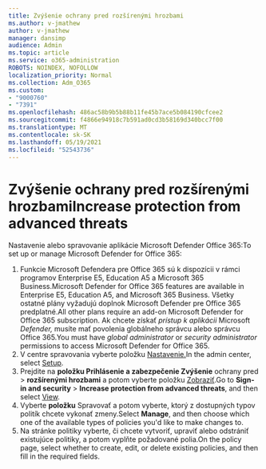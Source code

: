 ```yaml
---
title: Zvýšenie ochrany pred rozšírenými hrozbami
ms.author: v-jmathew
author: v-jmathew
manager: dansimp
audience: Admin
ms.topic: article
ms.service: o365-administration
ROBOTS: NOINDEX, NOFOLLOW
localization_priority: Normal
ms.collection: Adm_O365
ms.custom:
- "9000760"
- "7391"
ms.openlocfilehash: 486ac58b9b5b88b11fe45b7ace5b084190cfcee2
ms.sourcegitcommit: f4866e94918c7b591ad0cd3b58169d340bcc7f00
ms.translationtype: MT
ms.contentlocale: sk-SK
ms.lasthandoff: 05/19/2021
ms.locfileid: "52543736"
---
```

# <a name="increase-protection-from-advanced-threats"></a><span data-ttu-id="85f54-102">Zvýšenie ochrany pred rozšírenými hrozbami</span><span class="sxs-lookup"><span data-stu-id="85f54-102">Increase protection from advanced threats</span></span>

<span data-ttu-id="85f54-103">Nastavenie alebo spravovanie aplikácie Microsoft Defender Office 365:</span><span class="sxs-lookup"><span data-stu-id="85f54-103">To set up or manage Microsoft Defender for Office 365:</span></span>

1. <span data-ttu-id="85f54-104">Funkcie Microsoft Defendera pre Office 365 sú k dispozícii v rámci programov Enterprise E5, Education A5 a Microsoft 365 Business.</span><span class="sxs-lookup"><span data-stu-id="85f54-104">Microsoft Defender for Office 365 features are available in Enterprise E5, Education A5, and Microsoft 365 Business.</span></span> <span data-ttu-id="85f54-105">Všetky ostatné plány vyžadujú doplnok Microsoft Defender pre Office 365 predplatné.</span><span class="sxs-lookup"><span data-stu-id="85f54-105">All other plans require an add-on Microsoft Defender for Office 365 subscription.</span></span> <span data-ttu-id="85f54-106">Ak chcete získať *prístup k aplikácii* Microsoft *Defender,* musíte mať povolenia globálneho správcu alebo správcu Office 365.</span><span class="sxs-lookup"><span data-stu-id="85f54-106">You must have *global administrator* or *security administrator* permissions to access Microsoft Defender for Office 365.</span></span>
2. <span data-ttu-id="85f54-107">V centre spravovania vyberte položku [Nastavenie.](https://go.microsoft.com/fwlink/p/?linkid=2075721)</span><span class="sxs-lookup"><span data-stu-id="85f54-107">In the admin center, select [Setup](https://go.microsoft.com/fwlink/p/?linkid=2075721).</span></span>
3. <span data-ttu-id="85f54-108">Prejdite na **položku Prihlásenie a zabezpečenie Zvýšenie** ochrany pred  >  **rozšírenými hrozbami** a potom vyberte položku [Zobraziť](https://go.microsoft.com/fwlink/?linkid=2109302).</span><span class="sxs-lookup"><span data-stu-id="85f54-108">Go to **Sign-in and security** > **Increase protection from advanced threats**, and then select [View](https://go.microsoft.com/fwlink/?linkid=2109302).</span></span>
4. <span data-ttu-id="85f54-109">Vyberte **položku** Spravovať a potom vyberte, ktorý z dostupných typov politík chcete vykonať zmeny.</span><span class="sxs-lookup"><span data-stu-id="85f54-109">Select **Manage**, and then choose which one of the available types of policies you'd like to make changes to.</span></span>
5. <span data-ttu-id="85f54-110">Na stránke politiky vyberte, či chcete vytvoriť, upraviť alebo odstrániť existujúce politiky, a potom vyplňte požadované polia.</span><span class="sxs-lookup"><span data-stu-id="85f54-110">On the policy page, select whether to create, edit, or delete existing policies, and then fill in the required fields.</span></span>
